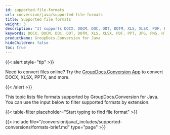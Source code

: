 ```yaml
---
id: supported-file-formats
url: conversion/java/supported-file-formats
title: Supported file formats
weight: 3
description: "It supports DOCX, DOCM, DOC, DOT, DOTM, XLS, XLSX, PDF, PPT, JPG, PNG, HTML, EML and many more"
keywords: DOCX, DOCM, DOC, DOT, DOTM, XLS, XLSX, PDF, PPT, JPG, PNG, HTML, EML
productName: GroupDocs.Conversion for Java
hideChildren: false
toc: true
---
```

{{< alert style="tip" >}}

Need to convert files online? Try the [GroupDocs.Conversion App](https://products.groupdocs.app/conversion/total) to convert DOCX, XLSX, PPTX, and more.

{{< /alert >}}

This topic lists file formats supported by GroupDocs.Conversion for Java. You can use the input below to filter supported formats by extension.

{{< table-filter placeholder="Start typing to find file format" >}}

{{< include file="/conversion/java/_includes/supported-conversions/formats-brief.md" type="page" >}}

